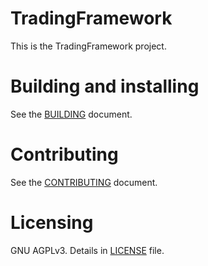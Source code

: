 # TradingFramework

This is the TradingFramework project.

# Building and installing

See the [BUILDING](BUILDING.md) document.

# Contributing

See the [CONTRIBUTING](CONTRIBUTING.md) document.

# Licensing

GNU AGPLv3. Details in [LICENSE](./LICENSE) file.
